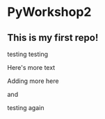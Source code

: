 # PyWorkshop2

## This is my first repo!

testing testing

Here's more text

Adding more here

and

testing again
